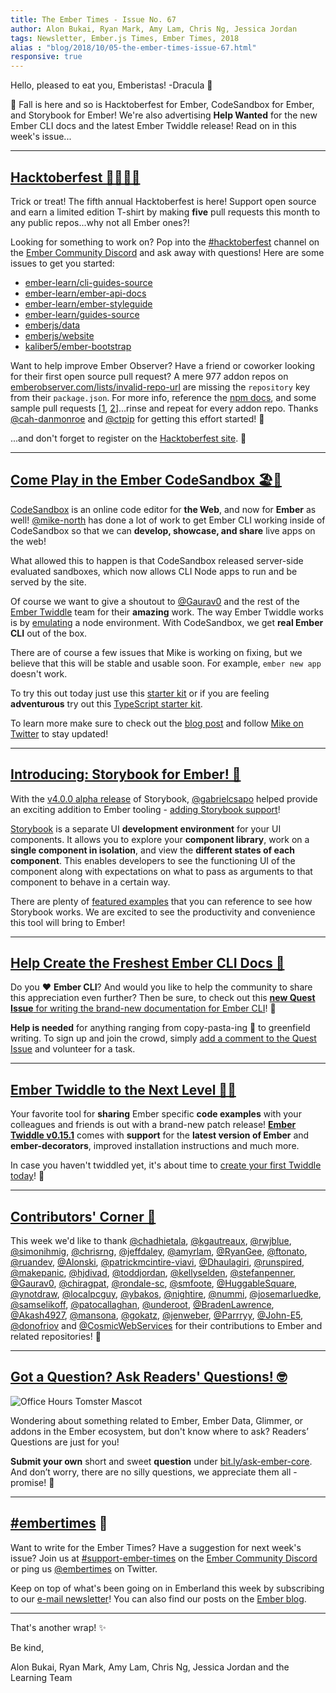 ```yaml
---
title: The Ember Times - Issue No. 67
author: Alon Bukai, Ryan Mark, Amy Lam, Chris Ng, Jessica Jordan
tags: Newsletter, Ember.js Times, Ember Times, 2018
alias : "blog/2018/10/05-the-ember-times-issue-67.html"
responsive: true
---
```


Hello, pleased to eat you, Emberistas! -Dracula 🦇

🍂 Fall is here and so is Hacktoberfest for Ember, CodeSandbox for Ember, and Storybook for Ember! We're also advertising **Help Wanted** for the new Ember CLI docs and the latest Ember Twiddle release! Read on in this week's issue...

---

## [Hacktoberfest 🎃🍻👨‍💻](https://hacktoberfest.digitalocean.com/)

Trick or treat! The fifth annual Hacktoberfest is here! Support open source and earn a limited edition T-shirt by making **five** pull requests this month to any public repos...why not all Ember ones?!

Looking for something to work on? Pop into the [#hacktoberfest](https://discordapp.com/channels/480462759797063690/496453502298750988) channel on the [Ember Community Discord](https://discordapp.com/invite/zT3asNS) and ask away with questions! Here are some issues to get you started:

* [ember-learn/cli-guides-source](https://github.com/ember-learn/cli-guides-source/issues)
* [ember-learn/ember-api-docs](https://github.com/ember-learn/ember-api-docs/labels/hacktoberfest)
* [ember-learn/ember-styleguide](https://github.com/ember-learn/ember-styleguide/issues?q=is%3Aissue+is%3Aopen+label%3Ahacktoberfest)
* [ember-learn/guides-source](https://github.com/ember-learn/guides-source/issues?q=is%3Aopen+is%3Aissue+label%3Ahacktoberfest)
* [emberjs/data](https://github.com/emberjs/data/labels/Hacktoberfest)
* [emberjs/website](https://github.com/emberjs/website/issues?q=is%3Aissue+is%3Aopen+label%3Ahacktoberfest)
* [kaliber5/ember-bootstrap](https://github.com/kaliber5/ember-bootstrap/labels/Hacktoberfest)

Want to help improve Ember Observer? Have a friend or coworker looking for their first open source pull request? A mere 977 addon repos on [emberobserver.com/lists/invalid-repo-url](https://emberobserver.com/lists/invalid-repo-url) are missing the `repository` key from their `package.json`. For more info, reference the [npm docs](https://docs.npmjs.com/files/package.json#repository), and some sample pull requests [[1](https://github.com/Addepar/addepar-ember-toolbox/pull/29), [2](https://github.com/Duder-onomy/ember-fetch-jsonp/pull/45)]...rinse and repeat for every addon repo. Thanks [@cah-danmonroe](https://github.com/cah-danmonroe) and [@ctpip](https://github.com/ctcpip) for getting this effort started! 💯

...and don't forget to register on the [Hacktoberfest site](https://hacktoberfest.digitalocean.com/). 👻

---

## [Come Play in the Ember CodeSandbox 🏖️🏰](https://medium.com/@mikenorth/ember-community-meet-codesandbox-10a43076b3fa)

[CodeSandbox](https://codesandbox.io) is an online code editor for **the Web**, and now for **Ember** as well! [@mike-north](https://github.com/mike-north) has done a lot of work to get Ember CLI working inside of CodeSandbox so that we can **develop, showcase, and share** live apps on the web!

What allowed this to happen is that CodeSandbox released server-side evaluated sandboxes, which now allows CLI Node apps to run and be served by the site.

Of course we want to give a shoutout to [@Gaurav0](https://github.com/Gaurav0) and the rest of the [Ember Twiddle](https://ember-twiddle.com/) team for their **amazing** work. The way Ember Twiddle works is by [emulating](https://github.com/ember-cli/ember-twiddle/blob/ac116eb20d1e6c2152313f865159c443a9e2bd6f/app/services/ember-cli.js#L261-L295) a node environment. With CodeSandbox, we get **real Ember CLI** out of the box.

There are of course a few issues that Mike is working on fixing, but we believe that this will be stable and usable soon. For example, `ember new app` doesn't work.

To try this out today just use this [starter kit](https://codesandbox.io/s/github/mike-north/ember-new-output) or if you are feeling **adventurous** try out this [TypeScript starter kit](https://codesandbox.io/s/github/mike-north/ember-new-output/tree/typescript).

To learn more make sure to check out the [blog post](https://medium.com/@mikenorth/ember-community-meet-codesandbox-10a43076b3fa) and follow [Mike on Twitter](https://twitter.com/michaellnorth/status/1047231228020023296) to stay updated!

---

## [Introducing: Storybook for Ember! 📖](https://github.com/storybooks/storybook/pull/4237)

With the [v4.0.0 alpha release](https://github.com/storybooks/storybook/releases/tag/v4.0.0-alpha.24) of Storybook, [@gabrielcsapo](https://github.com/gabrielcsapo) helped provide an exciting addition to Ember tooling - [adding Storybook support](https://github.com/storybooks/storybook/pull/4237)!

[Storybook](https://github.com/storybooks/storybook) is a separate UI **development environment** for your UI components. It allows you to explore your **component library**, work on a **single component in isolation**, and view the **different states of each component**. This enables developers to see the functioning UI of the component along with expectations on what to pass as arguments to that component to behave in a certain way.

There are plenty of [featured examples](https://storybook.js.org/examples/) that you can reference to see how Storybook works. We are excited to see the productivity and convenience this tool will bring to Ember!

---

## [Help Create the Freshest Ember CLI Docs 🥒](https://github.com/ember-learn/cli-guides-source/issues/3)

Do you ❤️ **Ember CLI**? And would you like to help the community to share this appreciation even further?
Then be sure, to check out this [**new Quest Issue** for writing the brand-new documentation for Ember CLI](https://github.com/ember-learn/cli-guides-source/issues/3)! 💛

**Help is needed** for anything ranging from copy-pasta-ing 🍝 to greenfield writing. To sign up and join the crowd, simply [add a comment to the Quest Issue](https://github.com/ember-learn/cli-guides-source/issues/3) and volunteer for a task.

---

## [Ember Twiddle to the Next Level 🐹🎢](https://ember-twiddle.com/)

Your favorite tool for **sharing** Ember specific **code examples** with your colleagues and friends is out with a brand-new patch release! [**Ember Twiddle v0.15.1**](https://github.com/ember-cli/ember-twiddle/releases/tag/v0.15.1) comes with **support** for the **latest version of Ember** and **ember-decorators**, improved installation instructions and much more.

In case you haven't twiddled yet, it's about time to [create your first Twiddle today](https://ember-twiddle.com/)! 📝

---

## [Contributors' Corner 👏](https://guides.emberjs.com/release/contributing/repositories/)

<p>This week we'd like to thank <a href="https://github.com/chadhietala" target="gh-user">@chadhietala</a>, <a href="https://github.com/kgautreaux" target="gh-user">@kgautreaux</a>, <a href="https://github.com/rwjblue" target="gh-user">@rwjblue</a>, <a href="https://github.com/simonihmig" target="gh-user">@simonihmig</a>, <a href="https://github.com/chrisrng" target="gh-user">@chrisrng</a>, <a href="https://github.com/jeffdaley" target="gh-user">@jeffdaley</a>, <a href="https://github.com/amyrlam" target="gh-user">@amyrlam</a>, <a href="https://github.com/RyanGee" target="gh-user">@RyanGee</a>, <a href="https://github.com/ftonato" target="gh-user">@ftonato</a>, <a href="https://github.com/ruandev" target="gh-user">@ruandev</a>, <a href="https://github.com/Alonski" target="gh-user">@Alonski</a>, <a href="https://github.com/patrickmcintire-viavi" target="gh-user">@patrickmcintire-viavi</a>, <a href="https://github.com/Dhaulagiri" target="gh-user">@Dhaulagiri</a>, <a href="https://github.com/runspired" target="gh-user">@runspired</a>, <a href="https://github.com/makepanic" target="gh-user">@makepanic</a>, <a href="https://github.com/hjdivad" target="gh-user">@hjdivad</a>, <a href="https://github.com/toddjordan" target="gh-user">@toddjordan</a>, <a href="https://github.com/kellyselden" target="gh-user">@kellyselden</a>, <a href="https://github.com/stefanpenner" target="gh-user">@stefanpenner</a>, <a href="https://github.com/Gaurav0" target="gh-user">@Gaurav0</a>, <a href="https://github.com/chiragpat" target="gh-user">@chiragpat</a>, <a href="https://github.com/rondale-sc" target="gh-user">@rondale-sc</a>, <a href="https://github.com/smfoote" target="gh-user">@smfoote</a>, <a href="https://github.com/HuggableSquare" target="gh-user">@HuggableSquare</a>, <a href="https://github.com/ynotdraw" target="gh-user">@ynotdraw</a>, <a href="https://github.com/localpcguy" target="gh-user">@localpcguy</a>, <a href="https://github.com/ybakos" target="gh-user">@ybakos</a>, <a href="https://github.com/nightire" target="gh-user">@nightire</a>, <a href="https://github.com/nummi" target="gh-user">@nummi</a>, <a href="https://github.com/josemarluedke" target="gh-user">@josemarluedke</a>, <a href="https://github.com/samselikoff" target="gh-user">@samselikoff</a>, <a href="https://github.com/patocallaghan" target="gh-user">@patocallaghan</a>, <a href="https://github.com/underoot" target="gh-user">@underoot</a>, <a href="https://github.com/BradenLawrence" target="gh-user">@BradenLawrence</a>, <a href="https://github.com/Akash4927" target="gh-user">@Akash4927</a>, <a href="https://github.com/mansona" target="gh-user">@mansona</a>, <a href="https://github.com/gokatz" target="gh-user">@gokatz</a>, <a href="https://github.com/jenweber" target="gh-user">@jenweber</a>, <a href="https://github.com/Parrryy" target="gh-user">@Parrryy</a>, <a href="https://github.com/John-E5" target="gh-user">@John-E5</a>, <a href="https://github.com/donofriov" target="gh-user">@donofriov</a> and <a href="https://github.com/CosmicWebServices" target="gh-user">@CosmicWebServices</a> for their contributions to Ember and related repositories! 💖</p>

---

## [Got a Question? Ask Readers' Questions! 🤓](https://docs.google.com/forms/d/e/1FAIpQLScqu7Lw_9cIkRtAiXKitgkAo4xX_pV1pdCfMJgIr6Py1V-9Og/viewform)

<div class="blog-row">
  <img class="float-right small transparent padded" alt="Office Hours Tomster Mascot" title="Readers' Questions" src="/images/tomsters/officehours.png" />

  <p>Wondering about something related to Ember, Ember Data, Glimmer, or addons in the Ember ecosystem, but don't know where to ask? Readers’ Questions are just for you!</p>

<p><strong>Submit your own</strong> short and sweet <strong>question</strong> under <a href="https://bit.ly/ask-ember-core" target="rq">bit.ly/ask-ember-core</a>. And don’t worry, there are no silly questions, we appreciate them all - promise! 🤞</p>

</div>

---

## [#embertimes](https://emberjs.com/blog/tags/newsletter.html) 📰

Want to write for the Ember Times? Have a suggestion for next week's issue? Join us at [#support-ember-times](https://discordapp.com/channels/480462759797063690/485450546887786506) on the [Ember Community Discord](https://discordapp.com/invite/zT3asNS) or ping us [@embertimes](https://twitter.com/embertimes) on Twitter.

Keep on top of what's been going on in Emberland this week by subscribing to our [e-mail newsletter](https://the-emberjs-times.ongoodbits.com/)! You can also find our posts on the [Ember blog](https://emberjs.com/blog/tags/newsletter.html).

---


That's another wrap! ✨

Be kind,

Alon Bukai, Ryan Mark, Amy Lam, Chris Ng, Jessica Jordan and the Learning Team

